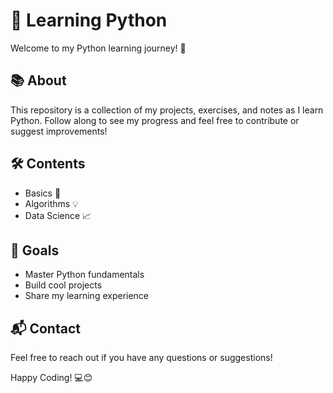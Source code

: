 # 🐍 Learning Python

Welcome to my Python learning journey! 🚀

## 📚 About
This repository is a collection of my projects, exercises, and notes as I learn Python. Follow along to see my progress and feel free to contribute or suggest improvements!

## 🛠️ Contents
- Basics 📝
- Algorithms 💡
- Data Science 📈

## 🎯 Goals
- Master Python fundamentals
- Build cool projects
- Share my learning experience

## 📬 Contact
Feel free to reach out if you have any questions or suggestions!

Happy Coding! 💻😊
